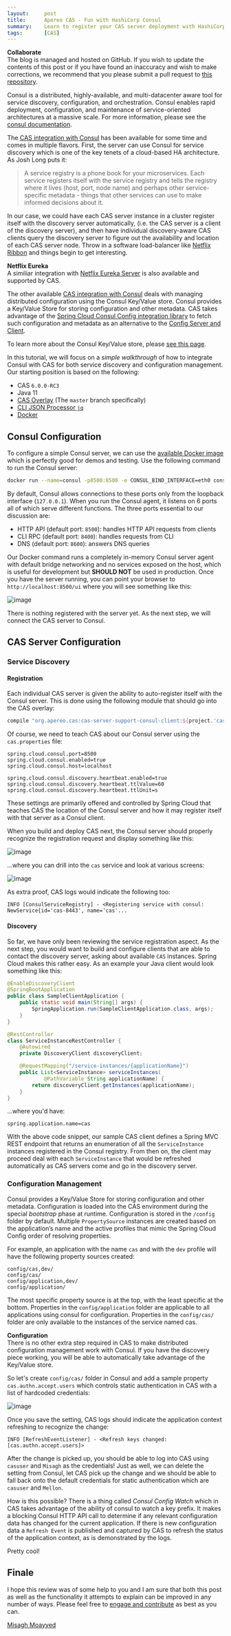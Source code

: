 ```yaml
---
layout:     post
title:      Apereo CAS - Fun with HashiCorp Consul
summary:    Learn to register your CAS server deployment with HashiCorp Consul discovery server while also taking advantage of other advanced features such as the Consul Key/Value Store for storing configuration and other metadata.
tags:       [CAS]
---
```


<div class="alert alert-success">
  <strong>Collaborate</strong><br/>The blog is managed and hosted on GitHub. If you wish to update the contents of this post or if you have found an inaccuracy and wish to make corrections, we recommend that you please submit a pull request to <a href="https://github.com/apereo/apereo.github.io">this repository</a>.
</div>

Consul is a distributed, highly-available, and multi-datacenter aware tool for service discovery, configuration, and orchestration. Consul enables rapid deployment, configuration, and maintenance of service-oriented architectures at a massive scale. For more information, please see the [consul documentation](https://www.consul.io/).

The [CAS integration with Consul](https://apereo.github.io/cas/development/installation/Service-Discovery-Guide-Consul.html) has been available for some time and comes in multiple flavors. First, the server can use Consul for service discovery which is one of the key tenets of a cloud-based HA architecture. As Josh Long puts it:

> A service registry is a phone book for your microservices. Each service registers itself with the service registry and tells the registry where it lives (host, port, node name) and perhaps other service-specific metadata - things that other services can use to make informed decisions about it.

In our case, we could have each CAS server instance in a cluster register itself with the discovery server automatically, (i.e. the CAS server is a client of the discovery server), and then have individual discovery-aware CAS clients query the discovery server to figure out the availability and location of each CAS server node. Throw in a software load-balancer like [Netflix Ribbon](https://github.com/Netflix/ribbon) and things begin to get interesting.

<div class="alert alert-success">
  <strong>Netflix Eureka</strong><br/>A similiar integration with <a href="https://apereo.github.io/cas/development/installation/Service-Discovery-Guide-Eureka.html">Netflix Eureka Server</a> is also available and supported by CAS.
</div>

The other available [CAS integration with Consul](https://apereo.github.io/cas/development/installation/Service-Discovery-Guide-Consul.html) deals with managing distributed configuration using the Consul Key/Value store. Consul provides a Key/Value Store for storing configuration and other metadata. CAS takes advantage of the [Spring Cloud Consul Config integration library](http://cloud.spring.io/spring-cloud-consul/single/spring-cloud-consul.html) to fetch such configuration and metadata as an alternative to the [Config Server and Client](https://apereo.github.io/cas/development/configuration/Configuration-Server-Management.html). 

To learn more about the Consul Key/Value store, please [see this page](https://www.consul.io/api/kv.html).

In this tutorial, we will focus on a *simple walkthrough* of how to integrate Consul with CAS for both service discovery and configuration management. Our starting position is based on the following:

- CAS `6.0.0-RC3`
- Java 11
- [CAS Overlay](https://github.com/apereo/cas-overlay-template) (The `master` branch specifically)
- [CLI JSON Processor `jq`](https://stedolan.github.io/jq/)
- [Docker](https://www.docker.com/get-started)

## Consul Configuration

To configure a simple Consul server, we can use the [available Docker image](https://hub.docker.com/_/consul/) which is perfectly good for demos and testing. Use the following command to run the Consul server:

```bash
docker run --name=consul -p8500:8500 -e CONSUL_BIND_INTERFACE=eth0 consul
```

By default, Consul allows connections to these ports only from the loopback interface (`127.0.0.1`). When you run the Consul agent, it listens on 6 ports all of which serve different functions. The three ports essential to our discussion are:

- HTTP API (default port: `8500`): handles HTTP API requests from clients
- CLI RPC (default port: `8400`): handles requests from CLI
- DNS (default port: `8600`): answers DNS queries

Our Docker command runs a completely in-memory Consul server agent with default bridge networking and no services exposed on the host, which is useful for development but **SHOULD NOT** be used in production. Once you have the server running, you can point your browser to `http://localhost:8500/ui` where you will see something like this:

![image](https://user-images.githubusercontent.com/1205228/47265207-22471e00-d531-11e8-9291-3c2970b18c6e.png)

There is nothing registered with the server yet. As the next step, we will connect the CAS server to Consul.

## CAS Server Configuration

### Service Discovery

#### Registration

Each individual CAS server is given the ability to auto-register itself with the Consul server. This is done using the following module that should go into the CAS overlay:

```gradle
compile "org.apereo.cas:cas-server-support-consul-client:${project.'cas.version'}"
```

Of course, we need to teach CAS about our Consul server using the `cas.properties` file:

```properties
spring.cloud.consul.port=8500
spring.cloud.consul.enabled=true
spring.cloud.consul.host=localhost

spring.cloud.consul.discovery.heartbeat.enabled=true
spring.cloud.consul.discovery.heartbeat.ttlValue=60
spring.cloud.consul.discovery.heartbeat.ttlUnit=s
```

These settings are primarily offered and controlled by Spring Cloud that teaches CAS the location of the Consul server and how it may register itself with that server as a Consul client.

When you build and deploy CAS next, the Consul server should properly recognize the registration request and display something like this:

![image](https://user-images.githubusercontent.com/1205228/47265240-b0230900-d531-11e8-9ed8-dc8a6ce30e63.png)

...where you can drill into the `cas` service and look at various screens:

![image](https://user-images.githubusercontent.com/1205228/47265243-ca5ce700-d531-11e8-95dd-5757264d00a6.png)

As extra proof, CAS logs would indicate the following too:

```
INFO [ConsulServiceRegistry] - <Registering service with consul: NewService{id='cas-8443', name='cas'...
```

#### Discovery

So far, we have only been reviewing the service registration aspect. As the next step, you would want to build and configure clients that are able to contact the discovery server, asking about available `CAS` instances. Spring Cloud makes this rather easy. As an example your Java client would look something like this:

```java
@EnableDiscoveryClient
@SpringBootApplication
public class SampleClientApplication {
    public static void main(String[] args) {
        SpringApplication.run(SampleClientApplication.class, args);
    }
}

@RestController
class ServiceInstanceRestController {
    @Autowired
    private DiscoveryClient discoveryClient;

    @RequestMapping("/service-instances/{applicationName}")
    public List<ServiceInstance> serviceInstances(
            @PathVariable String applicationName) {
        return discoveryClient.getInstances(applicationName);
    }
}
```

...where you'd have:

```properties
spring.application.name=cas
```

With the above code snippet, our sample CAS client defines a Spring MVC REST endpoint that returns an enumeration of all the `ServiceInstance` instances registered in the Consul registry. From then on, the client may proceed deal with each `ServiceInstance` that would be refreshed automatically as CAS servers come and go in the discovery server.

### Configuration Management

Consul provides a Key/Value Store for storing configuration and other metadata. Configuration is loaded into the CAS environment during the special *bootstrap* phase at runtime. Configuration is stored in the `/config` folder by default. Multiple `PropertySource` instances are created based on the application’s name and the active profiles that mimic the Spring Cloud Config order of resolving properties.

For example, an application with the name `cas` and with the `dev` profile will have the following property sources created:

```
config/cas,dev/
config/cas/
config/application,dev/
config/application/
```

The most specific property source is at the top, with the least specific at the bottom. Properties in the `config/application` folder are applicable to all applications using consul for configuration. Properties in the `config/cas/` folder are only available to the instances of the service named cas.

<div class="alert alert-info">
  <strong>Configuration</strong><br/>There is no other extra step required in CAS to make distributed configuration management work with Consul. If you have the discovery piece working, you will be able to automatically take advantage of the Key/Value store.
</div>

So let's create `config/cas/` folder in Consul and add a sample property `cas.authn.accept.users` which controls static authentication in CAS with a list of hardcoded credentials:

![image](https://user-images.githubusercontent.com/1205228/47265712-195a4a80-d539-11e8-9124-b2421e53c7ed.png)

Once you save the setting, CAS logs should indicate the application context refreshing to recognize the change:

```
INFO [RefreshEventListener] - <Refresh keys changed: [cas.authn.accept.users]>
```

After the change is picked up, you should be able to log into CAS using `casuser` and `Misagh` as the credentials! Just as well, we can delete the setting from Consul, let CAS pick up the change and we should be able to fall back onto the default credentials for static authentication which are `casuser` and `Mellon`.

How is this possible? There is a thing called *Consul Config Watch* which in CAS takes advantage of the ability of consul to watch a key prefix. It makes a blocking Consul HTTP API call to determine if any relevant configuration data has changed for the current application. If there is new configuration data a `Refresh Event` is published and captured by CAS to refresh the status of the application context, as is demonstrated by the logs. 

Pretty cool!

## Finale

I hope this review was of some help to you and I am sure that both this post as well as the functionality it attempts to explain can be improved in any number of ways. Please feel free to [engage and contribute](https://apereo.github.io/cas/developer/Contributor-Guidelines.html) as best as you can.

[Misagh Moayyed](https://twitter.com/misagh84)